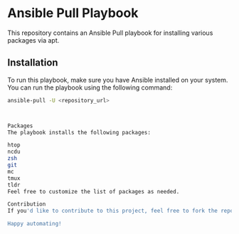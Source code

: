
# Ansible Pull Playbook

This repository contains an Ansible Pull playbook for installing various packages via apt.

## Installation

To run this playbook, make sure you have Ansible installed on your system. You can run the playbook using the following command:

```bash
ansible-pull -U <repository_url>



Packages
The playbook installs the following packages:

htop
ncdu
zsh
git
mc
tmux
tldr
Feel free to customize the list of packages as needed.

Contribution
If you'd like to contribute to this project, feel free to fork the repository and submit a pull request.

Happy automating!